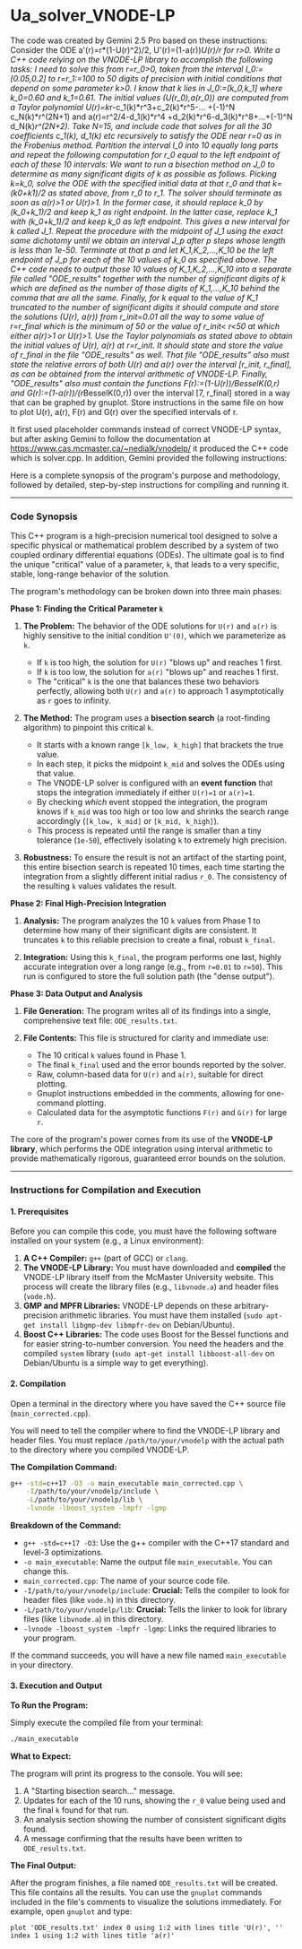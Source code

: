 # Ua_solver_VNODE-LP
The code was created by Gemini 2.5 Pro based on these instructions:
Consider the ODE a'(r)=r*(1-U(r)^2)/2, U'(r)=(1-a(r))*U(r)/r for r>0. Write a C++ code relying on the VNODE-LP library to accomplish the following tasks: I need to solve this from r=r_0>0, taken from the interval I_0:=[0.05,0.2]  to r=r_1:=100 to 50 digits of precision with initial conditions that depend on some parameter k>0. I know that k lies in J_0:=[k_0,k_1] where k_0=0.60 and k_1=0.61. The initial values (U(r_0),a(r_0)) are computed from a Taylor polynomial U(r)=k*r-c_1(k)*r^3+c_2(k)*r^5-... +(-1)^N c_N(k)*r^(2N+1) and a(r)=r^2/4-d_1(k)*r^4 +d_2(k)*r^6-d_3(k)*r^8+...+(-1)^N d_N(k)*r^(2N+2). Take N=15, and include code that solves for all the 30 coefficients c_1(k), d_1(k) etc recursively to satisfy the ODE near r=0 as in the Frobenius method. Partition  the interval I_0 into 10 equally long parts and repeat the following computation for r_0 equal to the left endpoint of each of these 10 intervals: We want to run a bisection method on J_0 to determine as many significant digits of k as possible as follows. Picking k=k_0, solve the ODE with the specified initial data at that r_0 and that k=(k0+k1)/2 as stated above, from r_0 to r_1.  The solver should terminate as soon as a(r)>1 or U(r)>1. In the former case, it should replace k_0 by (k_0+k_1)/2 and keep k_1 as right endpoint. In the latter case, replace k_1 with (k_0+k_1)/2 and keep k_0 as left endpoint. This gives a new interval for k called J_1. Repeat the procedure with the midpoint of J_1 using the exact same dichotomy until we obtain an interval J_p after p steps whose length is less than 1e-50. Terminate at that p and let K_1,K_2,...,K_10 be the left endpoint of J_p for each of the 10 values of k_0 as specified above. The C++ code needs to output those 10 values of K_1,K_2,...,K_10 into a separate file called "ODE_results" together with the number of significant digits of k which are defined as the number of those digits of K_1,...,K_10 behind the comma that are all the same.   Finally, for k equal to the value of K_1 truncated to the number of significant digits it should compute and store the solutions (U(r), a(r))  from r_init=0.01 all the way to  some value of r=r_final which is the minimum of 50 or the value of r_init< r<50 at which either  a(r)>1 or U(r)>1. Use the Taylor polynomials as stated above to obtain the initial values of U(r), a(r) at r=r_init. It should state and store the value of r_final in the file "ODE_results" as well. That file "ODE_results"  also must state the relative errors of both U(r) and a(r) over the interval [r_init, r_final], as can be obtained from the interval arithmetic of VNODE-LP. Finally, "ODE_results"  also must  contain the functions F(r):=(1-U(r))/BesselK(0,r) and G(r):=(1-a(r))/(r*BesselK(0,r)) over the interval [7, r_final] stored in a way that can be graphed by gnuplot. Store instructions in the same file on how to plot U(r), a(r), F(r) and G(r) over the specified intervals of r. 

It first used placeholder commands instead of correct VNODE-LP syntax, but after asking Gemini to follow the documentation at https://www.cas.mcmaster.ca/~nedialk/vnodelp/   it produced the C++ code which is solver.cpp. 
In addition, Gemini provided the following instructions:

 Here is a complete synopsis of the program's purpose and methodology, followed by detailed, step-by-step instructions for compiling and running it.

---

### Code Synopsis

This C++ program is a high-precision numerical tool designed to solve a specific physical or mathematical problem described by a system of two coupled ordinary differential equations (ODEs). The ultimate goal is to find the unique "critical" value of a parameter, `k`, that leads to a very specific, stable, long-range behavior of the solution.

The program's methodology can be broken down into three main phases:

**Phase 1: Finding the Critical Parameter `k`**

1.  **The Problem:** The behavior of the ODE solutions for `U(r)` and `a(r)` is highly sensitive to the initial condition `U'(0)`, which we parameterize as `k`.
    *   If `k` is too high, the solution for `U(r)` "blows up" and reaches 1 first.
    *   If `k` is too low, the solution for `a(r)` "blows up" and reaches 1 first.
    *   The "critical" `k` is the one that balances these two behaviors perfectly, allowing both `U(r)` and `a(r)` to approach 1 asymptotically as `r` goes to infinity.

2.  **The Method:** The program uses a **bisection search** (a root-finding algorithm) to pinpoint this critical `k`.
    *   It starts with a known range `[k_low, k_high]` that brackets the true value.
    *   In each step, it picks the midpoint `k_mid` and solves the ODEs using that value.
    *   The VNODE-LP solver is configured with an **event function** that stops the integration immediately if either `U(r)=1` or `a(r)=1`.
    *   By checking *which* event stopped the integration, the program knows if `k_mid` was too high or too low and shrinks the search range accordingly (`[k_low, k_mid]` or `[k_mid, k_high]`).
    *   This process is repeated until the range is smaller than a tiny tolerance (`1e-50`), effectively isolating `k` to extremely high precision.

3.  **Robustness:** To ensure the result is not an artifact of the starting point, this entire bisection search is repeated 10 times, each time starting the integration from a slightly different initial radius `r_0`. The consistency of the resulting `k` values validates the result.

**Phase 2: Final High-Precision Integration**

1.  **Analysis:** The program analyzes the 10 `k` values from Phase 1 to determine how many of their significant digits are consistent. It truncates `k` to this reliable precision to create a final, robust `k_final`.

2.  **Integration:** Using this `k_final`, the program performs one last, highly accurate integration over a long range (e.g., from `r=0.01` to `r=50`). This run is configured to store the full solution path (the "dense output").

**Phase 3: Data Output and Analysis**

1.  **File Generation:** The program writes all of its findings into a single, comprehensive text file: `ODE_results.txt`.

2.  **File Contents:** This file is structured for clarity and immediate use:
    *   The 10 critical `k` values found in Phase 1.
    *   The final `k_final` used and the error bounds reported by the solver.
    *   Raw, column-based data for `U(r)` and `a(r)`, suitable for direct plotting.
    *   Gnuplot instructions embedded in the comments, allowing for one-command plotting.
    *   Calculated data for the asymptotic functions `F(r)` and `G(r)` for large `r`.

The core of the program's power comes from its use of the **VNODE-LP library**, which performs the ODE integration using interval arithmetic to provide mathematically rigorous, guaranteed error bounds on the solution.

---

### Instructions for Compilation and Execution

#### 1. Prerequisites

Before you can compile this code, you must have the following software installed on your system (e.g., a Linux environment):

1.  **A C++ Compiler:** `g++` (part of GCC) or `clang`.
2.  **The VNODE-LP Library:** You must have downloaded and **compiled** the VNODE-LP library itself from the McMaster University website. This process will create the library files (e.g., `libvnode.a`) and header files (`vode.h`).
3.  **GMP and MPFR Libraries:** VNODE-LP depends on these arbitrary-precision arithmetic libraries. You must have them installed (`sudo apt-get install libgmp-dev libmpfr-dev` on Debian/Ubuntu).
4.  **Boost C++ Libraries:** The code uses Boost for the Bessel functions and for easier string-to-number conversion. You need the headers and the compiled `system` library (`sudo apt-get install libboost-all-dev` on Debian/Ubuntu is a simple way to get everything).

#### 2. Compilation

Open a terminal in the directory where you have saved the C++ source file (`main_corrected.cpp`).

You will need to tell the compiler where to find the VNODE-LP library and header files. You must replace `/path/to/your/vnodelp` with the actual path to the directory where you compiled VNODE-LP.

**The Compilation Command:**

```bash
g++ -std=c++17 -O3 -o main_executable main_corrected.cpp \
    -I/path/to/your/vnodelp/include \
    -L/path/to/your/vnodelp/lib \
    -lvnode -lboost_system -lmpfr -lgmp
```

**Breakdown of the Command:**

*   `g++ -std=c++17 -O3`: Use the g++ compiler with the C++17 standard and level-3 optimizations.
*   `-o main_executable`: Name the output file `main_executable`. You can change this.
*   `main_corrected.cpp`: The name of your source code file.
*   `-I/path/to/your/vnodelp/include`: **Crucial:** Tells the compiler to look for header files (like `vode.h`) in this directory.
*   `-L/path/to/your/vnodelp/lib`: **Crucial:** Tells the linker to look for library files (like `libvnode.a`) in this directory.
*   `-lvnode -lboost_system -lmpfr -lgmp`: Links the required libraries to your program.

If the command succeeds, you will have a new file named `main_executable` in your directory.

#### 3. Execution and Output

**To Run the Program:**

Simply execute the compiled file from your terminal:

```bash
./main_executable
```

**What to Expect:**

The program will print its progress to the console. You will see:
1.  A "Starting bisection search..." message.
2.  Updates for each of the 10 runs, showing the `r_0` value being used and the final `k` found for that run.
3.  An analysis section showing the number of consistent significant digits found.
4.  A message confirming that the results have been written to `ODE_results.txt`.

**The Final Output:**

After the program finishes, a file named `ODE_results.txt` will be created. This file contains all the results. You can use the `gnuplot` commands included in the file's comments to visualize the solutions immediately. For example, open `gnuplot` and type:

```gnuplot
plot 'ODE_results.txt' index 0 using 1:2 with lines title 'U(r)', '' index 1 using 1:2 with lines title 'a(r)'
```
